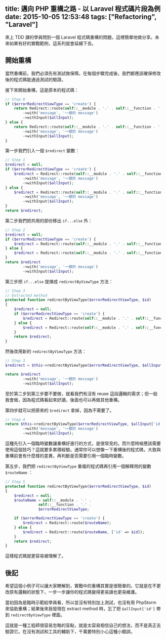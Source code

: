 title: 邁向 PHP 重構之路 - 以 Laravel 程式碼片段為例
date: 2015-10-05 12:53:48
tags: ["Refactoring", "Laravel"]
---

來上 TDD 課的學員問到一個 Laravel 程式碼重構的問題，這裡簡單地做分享。未來如果有好的實戰範例，這系列就會延續下去。

<!-- more -->

## 開始重構

當然重構前，我們必須先有測試做保障。在每個步驟完成後，我們都應該確保修改後的程式碼能通過測試的驗證。

接下來開始重構，這是原本的程式碼：

```php
// Step 0
if ($errorRedirectViewType == 'create') {
    return Redirect::route(self::__module . '.' . self::__function . '.' . $errorRedirectViewType)
        ->with('message', '一樣的 message')
        ->withInput($allInput);
} else {
    return Redirect::route(self::__module . '.' . self::__function . '.' . $errorRedirectViewType, ['id' => $allInput['id']])
        ->with('message', '一樣的 message')
        ->withInput($allInput);
}
```

第一步我們引入一個 `$redirect` 變數：

```php
// Step 1
$redirect = null;
if ($errorRedirectViewType == 'create') {
    $redirect = Redirect::route(self::__module . '.' . self::__function . '.' . $errorRedirectViewType)
        ->with('message', '一樣的 message')
        ->withInput($allInput);
} else {
    $redirect = Redirect::route(self::__module . '.' . self::__function . '.' . $errorRedirectViewType, ['id' => $allInput['id']])
        ->with('message', '一樣的 message')
        ->withInput($allInput);
}
return $redirect;
```

第二步我們把共用的部份移出 `if...else` 外：

```php
// Step 2
$redirect = null;
if ($errorRedirectViewType == 'create') {
    $redirect = Redirect::route(self::__module . '.' . self::__function . '.' . $errorRedirectViewType);
} else {
    $redirect = Redirect::route(self::__module . '.' . self::__function . '.' . $errorRedirectViewType, ['id' => $allInput['id']]);
}
return $redirect
        ->with('message', '一樣的 message')
        ->withInput($allInput);
```

第三步把 `if...else` 提煉成 `redirectByViewType` 方法：

```php
// Step 3
// Extracted method
protected function redirectByViewType($errorRedirectViewType, $id)
{
    $redirect = null;
    if ($errorRedirectViewType == 'create') {
        $redirect = Redirect::route(self::__module . '.' . self::__function . '.' . $errorRedirectViewType);
    } else {
        $redirect = Redirect::route(self::__module . '.' . self::__function . '.' . $errorRedirectViewType, ['id' => $id]);
    }
    return $redirect;
}
```

然後改用新的 `redirectByViewType` 方法：

```php
// Step 3
$redirect = $this->redirectByViewType($errorRedirectViewType, $allInput['id']);

return $redirect
        ->with('message', '一樣的 message')
        ->withInput($allInput);
```

至於第二步到第三步要不要做，就看我們有沒有 reuse 這段邏輯的需求；但一般我會做，因為程式碼看起來好讀，後面也可以再做其他重構。

第四步就可以把原來的 `$redirect` 拿掉，因為不需要了。

```php
// Step 4
return $this->redirectByViewType($errorRedirectViewType, $allInput['id'])
        ->with('message', '一樣的 message')
        ->withInput($allInput);
```

這種先引入一個臨時變數讓重構好進行的方式，是很常見的。而什麼時候應該需要使用這個技巧？這就要多累積經驗。通常你可以想像一下重構後的程式碼，大致與重構前會有什麼樣的差異，再判斷是否需要引用一個臨時變數。

第五步，我們把 `redirectByViewType` 重複的程式碼再引用一個解釋用的變數 `$routeName` ：

```php
// Step 5
protected function redirectByViewType($errorRedirectViewType, $id)
{
    $redirect = null;
    $routeName = self::__module . '.' .
               self::__function . '.' .
               $errorRedirectViewType;

    if ($errorRedirectViewType == 'create') {
        $redirect = Redirect::route($routeName);
    } else {
        $redirect = Redirect::route($routeName, ['id' => $id]);
    }
    return $redirect;
}
```

這樣程式碼就更容易被理解了。

## 後記

希望這個小例子可以讓大家瞭解到，實戰中的重構其實是很簡單的。它就是在不更改原有邏輯的狀態下，一步一步讓你的程式碼變得更易讀也更易維護。

當初因為是臨時示範給學員看，所以並沒有特別加上測試，也沒有用 PhpStorm 來協助重構；結果後來我發現在 extract method 時，忘了把 `$allInput['id']` 帶到 `redirectByViewType` 裡面。

這就是一種工程師很容易忽略的盲點，就是太容易相信自己的想法，而不是真正去驗證它。在沒有測試和工具的輔助下，千萬要特別小心這種小錯誤。